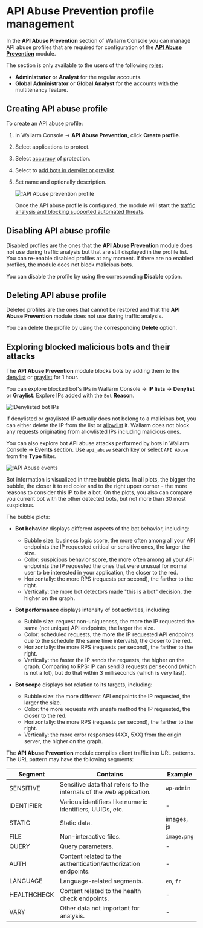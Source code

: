 # API Abuse Prevention profile management

In the **API Abuse Prevention** section of Wallarm Console you can manage API abuse profiles that are required for configuration of the [**API Abuse Prevention**](../about-wallarm/api-abuse-prevention.md) module.

The section is only available to the users of the following [roles](../user-guides/settings/users.md#user-roles):

* **Administrator** or **Analyst** for the regular accounts.
* **Global Administrator** or **Global Analyst** for the accounts with the multitenancy feature.

## Creating API abuse profile

To create an API abuse profile:

1. In Wallarm Console → **API Abuse Prevention**, click **Create profile**.
1. Select applications to protect.
1. Select [accuracy](../about-wallarm/api-abuse-prevention.md#accuracy) of protection.
1. Select to [add bots in denylist or graylist](../about-wallarm/api-abuse-prevention.md#reaction-to-malicious-bots).
1. Set name and optionally description.

    ![!API Abuse prevention profile](../images/about-wallarm-waf/abi-abuse-prevention/create-api-abuse-prevention.png)

    Once the API abuse profile is configured, the module will start the [traffic analysis and blocking supported automated threats](../about-wallarm/api-abuse-prevention.md#how-api-abuse-prevention-works).

## Disabling API abuse profile

Disabled profiles are the ones that the **API Abuse Prevention** module does not use during traffic analysis but that are still displayed in the profile list. You can re-enable disabled profiles at any moment. If there are no enabled profiles, the module does not block malicious bots.

You can disable the profile by using the corresponding **Disable** option.

## Deleting API abuse profile

Deleted profiles are the ones that cannot be restored and that the **API Abuse Prevention** module does not use during traffic analysis.

You can delete the profile by using the corresponding **Delete** option.

## Exploring blocked malicious bots and their attacks

The **API Abuse Prevention** module blocks bots by adding them to the [denylist](../user-guides/ip-lists/denylist.md) or [graylist](../user-guides/ip-lists/graylist.md) for 1 hour.

You can explore blocked bot's IPs in Wallarm Console → **IP lists** → **Denylist** or **Graylist**. Explore IPs added with the `Bot` **Reason**.

![!Denylisted bot IPs](../images/about-wallarm-waf/abi-abuse-prevention/denylisted-bot-ips.png)

If denylisted or graylisted IP actually does not belong to a malicious bot, you can either delete the IP from the list or [allowlist](../user-guides/ip-lists/allowlist.md) it. Wallarm does not block any requests originating from allowlisted IPs including malicious ones.

You can also explore bot API abuse attacks performed by bots in Wallarm Console → **Events** section. Use `api_abuse` search key or select `API Abuse` from the **Type** filter.


![!API Abuse events](../images/about-wallarm-waf/abi-abuse-prevention/api-abuse-events.png)

Bot information is visualized in three bubble plots. In all plots, the bigger the bubble, the closer it to red color and to the right upper corner - the more reasons to consider this IP to be a bot. On the plots, you also can compare you current bot with the other detected bots, but not more than 30 most suspicious.

The bubble plots:

* **Bot behavior** displays different aspects of the bot behavior, including:

    * Bubble size: business logic score, the more often among all your API endpoints the IP requested critical or sensitive ones, the larger the size.
    * Color: suspicious behavior score, the more often among all your API endpoints the IP requested the ones that were unusual for normal user to be interested in your application, the closer to the red.
    * Horizontally: the more RPS (requests per second), the farther to the right.
    * Vertically: the more bot detectors made "this is a bot" decision, the higher on the graph.

* **Bot performance** displays intensity of bot activities, including:

    * Bubble size: request non-uniqueness, the more the IP requested the same (not unique) API endpoints, the larger the size.
    * Color: scheduled requests, the more the IP requested API endpoints due to the schedule (the same time intervals), the closer to the red.
    * Horizontally: the more RPS (requests per second), the farther to the right.
    * Vertically: the faster the IP sends the requests, the higher on the graph. Comparing to RPS: IP can send 3 requests per second (which is not a lot), but do that within 3 milliseconds (which is very fast).

* **Bot scope** displays bot relation to its targets, including:

    * Bubble size: the more different API endpoints the IP requested, the larger the size.
    * Color: the more requests with unsafe method the IP requested, the closer to the red.
    * Horizontally: the more RPS (requests per second), the farther to the right.
    * Vertically: the more error responses (4XX, 5XX) from the origin server, the higher on the graph.

The **API Abuse Prevention** module compiles client traffic into URL patterns. The URL pattern may have the following segments:

| Segment | Contains | Example |
|---|---|---|
| SENSITIVE | Sensitive data that refers to the internals of the web application. | `wp-admin` |
| IDENTIFIER | Various identifiers like numeric identifiers, UUIDs, etc. | - |
| STATIC | Static data. | images, js |
| FILE | Non-interactive files. | `image.png` |
| QUERY | Query parameters. | - |
| AUTH | Content related to the authentication/authorization endpoints. | - |
| LANGUAGE | Language-related segments. | `en`, `fr` |
| HEALTHCHECK | Content related to the health check endpoints. | - |
| VARY | Other data not important for analysis. | - |
